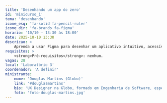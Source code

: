 ```yaml
---
title: 'Desenhando um app do zero'
id: 'minicurso_i'
tema: 'desenhando'
icone_esq: 'fa-solid fa-pencil-ruler'
icone_dir: 'fa-brands fa-figma'
horario: '10/10 – 13:30 às 18:00'
date: 2025-10-10 13:30
descricao: >
    Aprenda a usar Figma para desenhar um aplicativo intuitivo, acessível e bonito, mesmo sem ser designer.
requisitos: >
    <strong>Pré-requisitos</strong>: nenhum.
vagas: 28
local: 'Laboratório 3'
coordenador: 'A definir'
ministrante:
    nome: 'Douglas Martins (Globo)'
    link: '#douglasmartins'
    bio: 'UX Designer na Globo, formado em Engenharia de Software, especialista em criar experiências impactantes.'
    foto: 'foto-douglas-martins.jpg'
---
```

